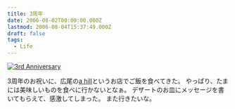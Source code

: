 ```yaml
---
title: 3周年
date: 2006-08-02T00:00:00.000Z
lastmod: 2006-08-04T15:37:49.000Z
draft: false
tags:
  - Life
---
```


[![3rd Anniversary](https://farm1.staticflickr.com/59/204953363_9bbc89283b.jpg "3rd Anniversary")](http://www.flickr.com/photos/machu/204953363/)

3周年のお祝いに、広尾の[a hill](http://www.ahill.jp/)というお店でご飯を食べてきた。 やっぱり、たまには美味しいものを食べに行かないとなぁ。 デザートのお皿にメッセージを書いてもらえて、感激してしまった。 また行きたいな。
